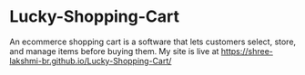 # Lucky-Shopping-Cart
An ecommerce shopping cart is a software that lets customers select, store, and manage items before buying them.
My site is live at https://shree-lakshmi-br.github.io/Lucky-Shopping-Cart/
